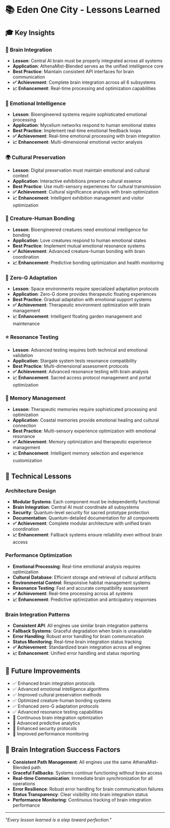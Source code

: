 # 📚 Eden One City - Lessons Learned

## 🎓 Key Insights

### 🧠 Brain Integration
- **Lesson**: Central AI brain must be properly integrated across all systems
- **Application**: AthenaMist-Blended serves as the unified intelligence core
- **Best Practice**: Maintain consistent API interfaces for brain communication
- **✅ Achievement**: Complete brain integration across all 6 subsystems
- **📈 Enhancement**: Real-time processing and optimization capabilities

### 🌱 Emotional Intelligence
- **Lesson**: Bioengineered systems require sophisticated emotional processing
- **Application**: Mycelium networks respond to human emotional states
- **Best Practice**: Implement real-time emotional feedback loops
- **✅ Achievement**: Real-time emotional processing with brain integration
- **📈 Enhancement**: Multi-dimensional emotional vector analysis

### 🌍 Cultural Preservation
- **Lesson**: Digital preservation must maintain emotional and cultural context
- **Application**: Interactive exhibitions preserve cultural essence
- **Best Practice**: Use multi-sensory experiences for cultural transmission
- **✅ Achievement**: Cultural significance analysis with brain optimization
- **📈 Enhancement**: Intelligent exhibition management and visitor optimization

### 💖 Creature-Human Bonding
- **Lesson**: Bioengineered creatures need emotional intelligence for bonding
- **Application**: Love creatures respond to human emotional states
- **Best Practice**: Implement mutual emotional resonance systems
- **✅ Achievement**: Advanced creature-human bonding with brain coordination
- **📈 Enhancement**: Predictive bonding optimization and health monitoring

### 🌌 Zero-G Adaptation
- **Lesson**: Space environments require specialized adaptation protocols
- **Application**: Zero-G dome provides therapeutic floating experiences
- **Best Practice**: Gradual adaptation with emotional support systems
- **✅ Achievement**: Therapeutic environment optimization with brain management
- **📈 Enhancement**: Intelligent floating garden management and maintenance

### ⭐ Resonance Testing
- **Lesson**: Advanced testing requires both technical and emotional validation
- **Application**: Stargate system tests resonance compatibility
- **Best Practice**: Multi-dimensional assessment protocols
- **✅ Achievement**: Advanced resonance testing with brain analysis
- **📈 Enhancement**: Sacred access protocol management and portal optimization

### 🌊 Memory Management
- **Lesson**: Therapeutic memories require sophisticated processing and optimization
- **Application**: Coastal memories provide emotional healing and cultural connection
- **Best Practice**: Multi-sensory experience optimization with emotional resonance
- **✅ Achievement**: Memory optimization and therapeutic experience management
- **📈 Enhancement**: Intelligent memory selection and experience customization

## 🔧 Technical Lessons

### Architecture Design
- **Modular Systems**: Each component must be independently functional
- **Brain Integration**: Central AI must coordinate all subsystems
- **Security**: Quantum-level security for sacred prototype protection
- **Documentation**: Quantum-detailed documentation for all components
- **✅ Achievement**: Complete modular architecture with unified brain coordination
- **📈 Enhancement**: Fallback systems ensure reliability even without brain access

### Performance Optimization
- **Emotional Processing**: Real-time emotional analysis requires optimization
- **Cultural Database**: Efficient storage and retrieval of cultural artifacts
- **Environmental Control**: Responsive habitat management systems
- **Resonance Testing**: Fast and accurate compatibility assessment
- **✅ Achievement**: Real-time processing across all systems
- **📈 Enhancement**: Predictive optimization and anticipatory responses

### Brain Integration Patterns
- **Consistent API**: All engines use similar brain integration patterns
- **Fallback Systems**: Graceful degradation when brain is unavailable
- **Error Handling**: Robust error handling for brain communication
- **Status Monitoring**: Real-time brain integration status tracking
- **✅ Achievement**: Standardized brain integration across all engines
- **📈 Enhancement**: Unified error handling and status reporting

## 🚀 Future Improvements
- ✅ Enhanced brain integration protocols
- ✅ Advanced emotional intelligence algorithms
- ✅ Improved cultural preservation methods
- ✅ Optimized creature-human bonding systems
- ✅ Enhanced zero-G adaptation protocols
- ✅ Advanced resonance testing capabilities
- 🔄 Continuous brain integration optimization
- 🔄 Advanced predictive analytics
- 🔄 Enhanced security protocols
- 🔄 Improved performance monitoring

## 🧠 Brain Integration Success Factors
- **Consistent Path Management**: All engines use the same AthenaMist-Blended path
- **Graceful Fallbacks**: Systems continue functioning without brain access
- **Real-time Communication**: Immediate brain synchronization for all operations
- **Error Resilience**: Robust error handling for brain communication failures
- **Status Transparency**: Clear visibility into brain integration status
- **Performance Monitoring**: Continuous tracking of brain integration performance

---
*"Every lesson learned is a step toward perfection."* 
